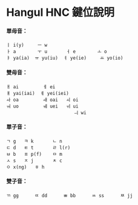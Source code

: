 # Hangul HNC 鍵位說明

#### 單母音：
```
ㅣ i(y)	   ㅡ w
ㅏ a  	   ㅜ u 	     ㅓ e        ㅗ o
ㅑ ya(ia)  ㅠ yu(iu)  ㅕ ye(ie)	 ㅛ yo(io)
```

#### 雙母音：
```
ㅐ ai	     ㅔ ei
ㅒ yai(iai)  ㅖ yei(iei)
ㅘ oa	     ㅙ oai	 ㅚ oi
ㅝ uo	     ㅞ uei	 ㅟ ui
                         ㅢ wi
```

#### 單子音：
```
ㄱ g	  ㅋ k       ㄴ n
ㄷ d	  ㅌ t	    ㄹ l(r)
ㅂ b	  ㅍ p(f)    ㅁ m
ㅅ s	  ㅈ j	    ㅊ c
ㅇ x(ng)   ㅎ h
```

#### 雙子音：
```
ㄲ gg	  ㄸ dd  	ㅃ bb	  ㅆ ss  	ㅉ jj
```
